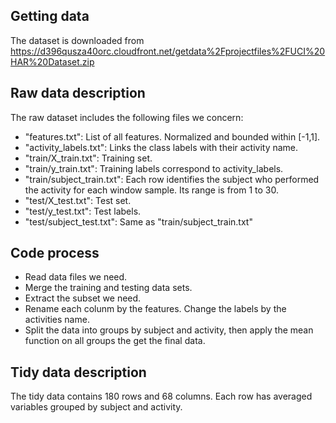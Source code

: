 ## Getting data
The dataset is downloaded from 
https://d396qusza40orc.cloudfront.net/getdata%2Fprojectfiles%2FUCI%20HAR%20Dataset.zip

## Raw data description
The raw dataset includes the following files we concern:
* "features.txt": List of all features.  Normalized and bounded within [-1,1].
* "activity_labels.txt": Links the class labels with their activity name.
* "train/X_train.txt": Training set.
* "train/y_train.txt": Training labels correspond to activity_labels.
* "train/subject_train.txt": Each row identifies the subject who performed the activity for each window sample. Its range is from 1 to 30. 
* "test/X_test.txt": Test set.
* "test/y_test.txt": Test labels.
* "test/subject_test.txt": Same as "train/subject_train.txt"

## Code process
* Read data files we need.
* Merge the training and testing data sets.
* Extract the subset we need.
* Rename each colunm by the features. Change the labels by the activities name.
* Split the data into groups by subject and activity, then apply the mean function on all groups the get the final data.

## Tidy data description
The tidy data contains 180 rows and 68 columns. Each row has averaged variables grouped by subject and activity. 

